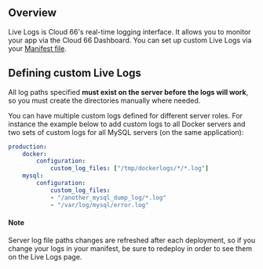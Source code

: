 ## Overview

Live Logs is Cloud 66's real-time logging interface. It allows you to monitor your app via the Cloud 66 Dashboard. You can set up custom Live Logs via your [Manifest file](/{{page.collection}}/how-to-guides/deployment/building-a-manifest-file.html#custom-livelog-files).

## Defining custom Live Logs

All log paths specified **must exist on the server before the logs will work**, so you must create the directories manually where needed.

You can have multiple custom logs defined for different server roles. For instance the example below to add custom logs to all Docker servers and two sets of custom logs for all MySQL servers (on the same application):

```yaml
production:
    docker:
        configuration:
            custom_log_files: ["/tmp/dockerlogs/*/*.log"]
    mysql:
        configuration:
            custom_log_files:
            - "/another_mysql_dump_log/*.log"
            - "/var/log/mysql/error.log"
```



#### Note
<div class="notice"><p>Server log file paths changes are refreshed after each deployment, so if you change your logs in your manifest, be sure to redeploy in order to see them on the Live Logs page.</p></div>